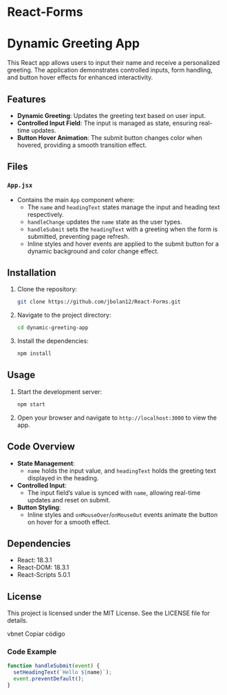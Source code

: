 # React-Forms

# Dynamic Greeting App

This React app allows users to input their name and receive a personalized greeting. The application demonstrates controlled inputs, form handling, and button hover effects for enhanced interactivity.

## Features

- **Dynamic Greeting**: Updates the greeting text based on user input.
- **Controlled Input Field**: The input is managed as state, ensuring real-time updates.
- **Button Hover Animation**: The submit button changes color when hovered, providing a smooth transition effect.

## Files

### `App.jsx`

- Contains the main `App` component where:
  - The `name` and `headingText` states manage the input and heading text respectively.
  - `handleChange` updates the `name` state as the user types.
  - `handleSubmit` sets the `headingText` with a greeting when the form is submitted, preventing page refresh.
  - Inline styles and hover events are applied to the submit button for a dynamic background and color change effect.

## Installation

1. Clone the repository:
    ```bash
    git clone https://github.com/jbolan12/React-Forms.git
    ```
2. Navigate to the project directory:
    ```bash
    cd dynamic-greeting-app
    ```
3. Install the dependencies:
    ```bash
    npm install
    ```

## Usage

1. Start the development server:
    ```bash
    npm start
    ```
2. Open your browser and navigate to `http://localhost:3000` to view the app.

## Code Overview

- **State Management**:
  - `name` holds the input value, and `headingText` holds the greeting text displayed in the heading.
- **Controlled Input**:
  - The input field’s value is synced with `name`, allowing real-time updates and reset on submit.
- **Button Styling**:
  - Inline styles and `onMouseOver`/`onMouseOut` events animate the button on hover for a smooth effect.
 
## Dependencies
- React: 18.3.1
- React-DOM: 18.3.1
- React-Scripts 5.0.1


## License
This project is licensed under the MIT License. See the LICENSE file for details.

vbnet
Copiar código


### Code Example

```javascript
function handleSubmit(event) {
  setHeadingText(`Hello ${name}`);
  event.preventDefault();
}

